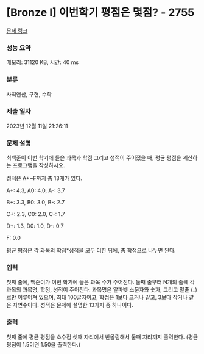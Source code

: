 # [Bronze I] 이번학기 평점은 몇점? - 2755 

[문제 링크](https://www.acmicpc.net/problem/2755) 

### 성능 요약

메모리: 31120 KB, 시간: 40 ms

### 분류

사칙연산, 구현, 수학

### 제출 일자

2023년 12월 11일 21:26:11

### 문제 설명

<p>최백준이 이번 학기에 들은 과목과 학점 그리고 성적이 주어졌을 때, 평균 평점을 계산하는 프로그램을 작성하시오.</p>

<p>성적은 A+~F까지 총 13개가 있다.</p>

<p>A+: 4.3, A0: 4.0, A-: 3.7</p>

<p>B+: 3.3, B0: 3.0, B-: 2.7</p>

<p>C+: 2.3, C0: 2.0, C-: 1.7</p>

<p>D+: 1.3, D0: 1.0, D-: 0.7</p>

<p>F: 0.0</p>

<p>평균 평점은 각 과목의 학점*성적을 모두 더한 뒤에, 총 학점으로 나누면 된다.</p>

### 입력 

 <p>첫째 줄에, 백준이가 이번 학기에 들은 과목 수가 주어진다. 둘째 줄부터 N개의 줄에 각 과목의 과목명, 학점, 성적이 주어진다. 과목명은 알파벳 소문자와 숫자, 그리고 밑줄 (_)로만 이루어져 있으며, 최대 100글자이고, 학점은 1보다 크거나 같고, 3보다 작거나 같은 자연수이다. 성적은 문제에 설명한 13가지 중 하나이다. </p>

### 출력 

 <p>첫째 줄에 평균 평점을 소수점 셋째 자리에서 반올림해서 둘째 자리까지 출력한다. (평균 평점이 1.5이면 1.50을 출력한다.)</p>

